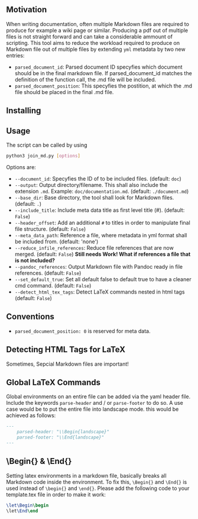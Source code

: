 ## Motivation

When writing documentation, often multiple Markdown files are required to produce for example a wiki page or similar. Producing a pdf out of multiple files is not straight forward and can take a considerable ammount of scripting. This tool aims to reduce the workload required to produce on Markdown file out of multiple files by extending `yml` metadata by two new entries:

- `parsed_document_id`: Parsed document ID specyfies which document should be in the final markdown file. If parsed_document_id matches the definition of the function call, the .md file will be included.
- `parsed_document_position`: This specyfies the postition, at which the .md file should be placed in the final .md file.

## Installing

## Usage

The script can be called by using

```bash
python3 join_md.py [options]
```

Options are:

- `--document_id`: Specyfies the ID of to be included files. (default: `doc`)
- `--output`: Output directory/filename. This shall also include the extension `.md`. Example: `doc/documentation.md`. (default: `./document.md`)
- `--base_dir`: Base directory, the tool shall look for Markdown files. (default: `.`)
- `--include_title`: Include meta data title as first level title (#). (default: `False`)
- `--header_offset`: Add an additional `#` to titles in order to manipulate final file structure. (default: `False`)
- `--meta_data_path`: Reference a file, where metadata in yml format shall be included from. (default: 'none')
- `--reduce_infile_references`: Reduce file references that are now merged. (default: `False`) **Still needs Work! What if references a file that is not included?**
- `--pandoc_references`: Output Markdown file with Pandoc ready in file references. (default: `False`)
- `--set_default_true`: Set all default false to default true to have a cleaner cmd command. (default: `False`)
- `--detect_html_tex_tags`: Detect LaTeX commands nested in html tags (default: `False`)

## Conventions

- `parsed_document_position: 0` is reserved for meta data.

## Detecting HTML Tags for LaTeX

Sometimes, Sepcial Markdown files are important!

<p tex-begin="landscape"/>

<p tex-command="\textbf{This is only visible in latex!}"/>

<p tex-end="landscape"/>

## Global LaTeX Commands

Global environments on an entire file can be added via the yaml header file. Include the keywords `parse-header` and / or `parse-footer` to do so. A use case would be to put the entire file into landscape mode. this would be achieved as follows:

```markdown
---
    parsed-header: "\\Begin{landscape}"
    parsed-footer: "\\End{landscape}"
---
```

## \Begin{} & \End{}

Setting latex environments in a markdown file, basically breaks all Markdown code inside the environment. To fix this, `\Begin{}` and `\End{}` is used instead of `\begin{}` and `\end{}`. Please add the following code to your template.tex file in order to make it work:

```latex
\let\Begin\begin
\let\End\end
```
